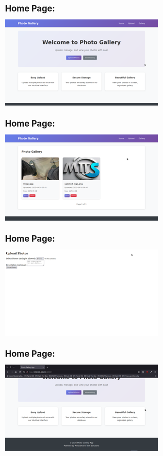 # Home Page:
![alt text](https://github.com/thato2-5/gallery_management/blob/main/home.png)

# Home Page:
![alt text](https://github.com/thato2-5/gallery_management/blob/main/home02.png)

# Home Page:
![alt text](https://github.com/thato2-5/gallery_management/blob/main/home03.png)

# Home Page:
![alt text](https://github.com/thato2-5/gallery_management/blob/main/home04.png)
